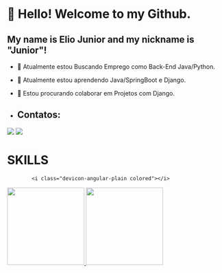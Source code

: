 # 👋 Hello! Welcome to my Github.
## My name is Elio Junior and my nickname is "Junior"!

- 🔭 Atualmente estou Buscando Emprego como Back-End Java/Python.
- 🌱 Atualmente estou aprendendo Java/SpringBoot e Django.
- 👯 Estou procurando colaborar em Projetos com Django.

- ## Contatos:

<div>
<a href = "mailto:eliomaiajunior@gmail.com"><img loading="lazy" src="https://img.shields.io/badge/Gmail-D14836?style=for-the-badge&logo=gmail&logoColor=white" target="_blank"></a>
<a href="https://www.linkedin.com/in/sejunior89" target="_blank"><img loading="lazy" src="https://img.shields.io/badge/-LinkedIn-%230077B5?style=for-the-badge&logo=linkedin&logoColor=white" target="_blank"></a>   
</div>


# SKILLS

            <i class="devicon-angular-plain colored"></i>
          

 <div>
<a href="https://github.com/ejunior89">
<img loading="lazy" height="180em" src="https://github-readme-stats.vercel.app/api/top-langs/?ejunior89&layout=compact&langs_count=7&theme=dracula"/>
<img loading="lazy" height="180em" src="https://github-readme-stats.vercel.app/api?username=ejunior89&show_icons=true&theme=dracula&include_all_commits=true&count_private=true"/>
</div>
